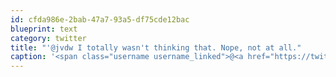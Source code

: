 ```yaml
---
id: cfda986e-2bab-47a7-93a5-df75cde12bac
blueprint: text
category: twitter
title: "'@jvdw I totally wasn't thinking that. Nope, not at all."
caption: '<span class="username username_linked">@<a href="https://twitter.com/jvdw" title="John van der Woude">jvdw</a></span> I totally wasn''t thinking that. Nope, not at all.'
---
```

